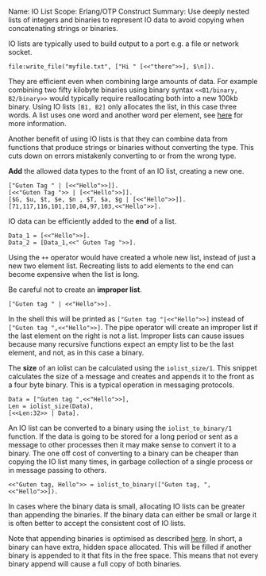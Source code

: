 Name:     IO List
Scope:    Erlang/OTP Construct
Summary:  Use deeply nested lists of integers and binaries to represent IO data
          to avoid copying when concatenating strings or binaries.

IO lists are typically used to build output to a port e.g. a file or network
socket.

```
file:write_file("myfile.txt", ["Hi " [<<"there">>], $\n]).
```

They are efficient even when combining large amounts of data.  For
example combining two fifty kilobyte binaries using binary syntax
`<<B1/binary, B2/binary>>` would typically require reallocating both into a new
100kb binary.  Using IO lists `[B1, B2]` only allocates the list, in this case three
words.  A list uses one word and another word per element, see [here](http://www.erlang.org/doc/efficiency_guide/advanced.html#id68923) for
more information.

Another benefit of using IO lists is that they can combine data from functions
that produce strings or binaries without converting the type. This cuts down on
errors mistakenly converting to or from the wrong type.

**Add** the allowed data types to the front of an IO list, creating a new one.

```
["Guten Tag " | [<<"Hello">>]].
[<<"Guten Tag ">> | [<<"Hello">>]].
[$G, $u, $t, $e, $n , $T, $a, $g | [<<"Hello">>]].
[71,117,116,101,110,84,97,103,<<"Hello">>].
```

IO data can be efficiently added to the **end** of a list.

```
Data_1 = [<<"Hello">>].
Data_2 = [Data_1,<<" Guten Tag ">>].
```

Using the `++` operator would have created a whole new list, instead
of just a new two element list.  Recreating lists to add elements to
the end can become expensive when the list is long.

Be careful not to create an **improper list**.

```
["Guten tag " | <<"Hello">>].
```

In the shell this will be printed as `["Guten tag "|<<"Hello">>]` instead of
`["Guten tag ",<<"Hello">>]`. The pipe operator will create an improper list 
if the last element on the right is not a list.  Improper lists can cause 
issues because many recursive functions expect an empty list to be the last
element, and not, as in this case a binary.

The **size** of an iolist can be calculated using the `iolist_size/1`.  This snippet 
calculates the size of a message and creates and appends it to the front as a four
byte binary. This is a typical operation in messaging protocols.

```
Data = ["Guten tag ",<<"Hello">>],
Len = iolist_size(Data),
[<<Len:32>> | Data].
```

An IO list can be converted to a binary using the `iolist_to_binary/1` function.
If the data is going to be stored for a long period or sent as a message to other
processes then it may make sense to convert it to a binary. The one off cost of
converting to a binary can be cheaper than copying the IO list many times, in
garbage collection of a single process or in message passing to others.

```
<<"Guten tag, Hello">> = iolist_to_binary(["Guten tag, ",<<"Hello">>]).
```

In cases where the binary data is small, allocating IO lists can be greater than
appending the binaries. If the binary data can either be small or large it is often
better to accept the consistent cost of IO lists.

Note that appending binaries is optimised as described 
[here](http://www.erlang.org/doc/efficiency_guide/binaryhandling.html).  In 
short, a binary can have extra, hidden space allocated. This will be filled if another
binary is appended to it that fits in the free space.  This means that not every
binary append will cause a full copy of both binaries.